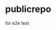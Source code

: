 # publicrepo
for e2e test






























































































































































































































































































































































































































































































































































































































































































































































































































































































































































































































































































































































































































































































































































































































































































































































































































































































































































































































































































































































































































































































































































































